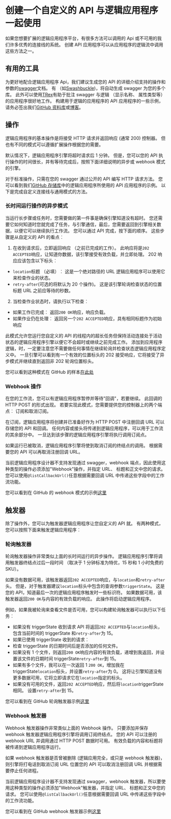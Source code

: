 <properties 
    pageTitle="为逻辑应用程序创建一个 API" 
    description="创建一个自定义的 API 与逻辑应用程序一起使用" 
    authors="jeffhollan" 
    manager="dwrede" 
    editor="" 
    services="logic-apps" 
    documentationCenter=""/>

<tags
    ms.service="logic-apps"
    ms.workload="integration"
    ms.tgt_pltfrm="na"
    ms.devlang="na" 
    ms.topic="article"
    ms.date="10/18/2016"
    ms.author="jehollan"/>
    
# <a name="creating-a-custom-api-to-use-with-logic-apps"></a>创建一个自定义的 API 与逻辑应用程序一起使用

如果您想要扩展的逻辑应用程序平台，有很多方法可以调用的 Api 或不可用的我们许多优秀的连接线的系统。  创建 API 应用程序可以从应用程序的逻辑流中调用这些方法之一。

## <a name="helpful-tools"></a>有用的工具

为更好地配合逻辑应用程序 Api，我们建议生成您的 API 的详细介绍支持的操作和参数的[swagger](http://swagger.io)文档。  有 （如[Swashbuckle](https://github.com/domaindrivendev/Swashbuckle))，将自动生成 swagger 为您的多个库。  此外可以使用[TRex](https://github.com/nihaue/TRex)有助于批注 swagger 与逻辑 （显示名称、 属性类型等） 的应用程序很好地工作。  构建用于逻辑的应用程序的 API 应用程序的一些示例，请务必签出我们[GitHub 资料库](http://github.com/logicappsio)或[博客](http://aka.ms/logicappsblog)。

## <a name="actions"></a>操作

逻辑应用程序的基本操作是将接受 HTTP 请求并返回响应 (通常 200) 控制器。  但也有不同的模式可以遵循扩展操作根据您的需要。

默认情况下，逻辑应用程序引擎将超时请求后 1 分钟。  但是，您可以您的 API 执行操作的时间很长，并有等待完成后，按照下面详细说明的异步或 webhook 模式的引擎。

对于标准操作，只需在您的 swagger 通过公开的 API 编写 HTTP 请求方法。  您可以看到我们[GitHub 存储库](https://github.com/logicappsio)中的逻辑应用程序所使用的 API 应用程序的示例。  以下是完成自定义连接线与通用模式的方法。

### <a name="long-running-actions---async-pattern"></a>长时间运行操作的异步模式

当运行长步骤或任务时，您需要做的第一件事是确保引擎知道没有超时。 您还需要它如何知道时您就完成了任务，与引擎通信，最后，您需要返回到引擎相关数据，以便它可以继续执行工作流。 您可以通过 API 完成，按下面的顺序。 这些步骤是从自定义的 API 的看点︰

1. 在收到请求后，立即返回响应 （之前已完成的工作）。 此响应将是`202 ACCEPTED`响应，让知道你数据，该引擎接受有效负载，并立即处理。 202 响应应该包含以下标头︰ 
 * `location`标题 （必填）︰ 这是一个绝对路径的 URL 逻辑应用程序可以使用它来检查作业的状态。
 * `retry-after`(可选的将默认为 20 个操作)。 这是该引擎轮询检查状态的位置标题 URL 之前应等待的秒数。

2. 当检查作业状态时，请执行以下检查︰ 
 * 如果工作已完成︰ 返回`200 OK`响应，响应负载。
 * 如果作业仍在处理︰ 返回另一个`202 ACCEPTED`响应，具有相同标题作为初始响应

此模式允许您运行您自定义的 API 的线程内的超长任务但保持活动连接处于活动状态的逻辑应用程序引擎以便它不会超时或继续之前完成工作。 添加到应用程序逻辑，时，一定要注意您不需要做任何事情在继续轮询并检查状态逻辑应用程序定义中。 一旦引擎可以看到有一个有效的位置标头的 202 接受响应，它将接受了异步模式并继续直到返回非 202 轮询位置标头。

您可以看到这种模式在 GitHub 的样本[在此处](https://github.com/jeffhollan/LogicAppsAsyncResponseSample)

### <a name="webhook-actions"></a>Webhook 操作

在您的工作流，您可以有逻辑应用程序暂停并等待"回调"，若要继续。  此回调的 HTTP POST 的形式出现。  若要实现此模式，您需要提供您的控制器上的两个端点︰ 订阅和取消订阅。

在订阅，逻辑应用程序将创建并已准备好作为 HTTP POST 中注册回调 URL 可以存储您的 API 和回调。  任何内容或接头将传递到逻辑应用程序，可以用于工作流的其余部分中。  一旦达到该步骤的逻辑应用程序引擎将执行调用订阅点。

如果运行已被取消，逻辑应用程序引擎将使到取消订阅的终结点的调用。  根据需要您的 API 可以再取消注册回调 URL。

当前逻辑应用程序设计器不支持发现通过 swagger，webhook 端点，因此使用这种类型的操作必须添加"Webhook"操作，并指定 URL、 标题和正文中您的请求。  您可以使用`@listCallbackUrl()`任意根据需要回调 URL 中传递这些字段中的工作流功能。

您可以看到在 GitHub 的 webhook 模式的示例[这里](https://github.com/jeffhollan/LogicAppTriggersExample/blob/master/LogicAppTriggers/Controllers/WebhookTriggerController.cs)

## <a name="triggers"></a>触发器

除了操作外，您可以为触发器逻辑应用程序让您自定义的 API 就。  有两种模式，您可以按照下面来触发逻辑应用程序︰

### <a name="polling-triggers"></a>轮询触发器

轮询触发器操作非常类似上面的长时间运行的异步操作。  逻辑应用程序引擎将调用触发器终结点过后一段时间 （取决于 1 分钟标准为特优，15 秒和 1 小时免费的 SKU）。

如果没有数据可用，该触发器返回`202 ACCEPTED`响应，与`location`和`retry-after`头。  但是，对于触发器建议`location`标头中包含的查询参数`triggerState`。  这是您的 API，知道最后一次的逻辑应用程序触发时一些标识符。  如果数据可用，该触发器返回`200 OK`与内容的有效负载的响应。  此操作将启动逻辑应用程序。

例如，如果我被轮询来查看文件是否可用，您可以构建轮询触发器可以执行以下任务︰

* 如果没有 triggerState 收到请求 API 将返回`202 ACCEPTED`与`location`标头，包含当前时间的 triggerState 和`retry-after`为 15。
* 如果已使用 triggerState 收到的请求︰
 * 检查 triggerState 的日期时间后是否添加的任何文件。 
  * 如果没有 1 个文件，则返回`200 OK`响应内容的有效负载，递增到我返回，并设置该文件的日期时间 triggerState`retry-after`到 15。
  * 如果有多个文件，我可以在一次返回 1 `200 OK`，增加我在 triggerState`location`标头，并设置`retry-after`为 0。  这将让引擎知道没有更多数据可用，它将立即请求它在`location`指定的标头。
  * 如果没有可用的文件，返回`202 ACCEPTED`响应，然后将`location`triggerState 相同。  设置`retry-after`到 15。

您可以看到在 GitHub 轮询触发器示例[这里](https://github.com/jeffhollan/LogicAppTriggersExample/tree/master/LogicAppTriggers)

### <a name="webhook-triggers"></a>Webhook 触发器

Webhook 触发器操作非常类似上面的 Webhook 操作。  只要添加并保存 webhook 触发器逻辑应用程序引擎将调用订阅终结点。  您的 API 可以注册的 webhook URL 并调用通过 HTTP POST 数据时可用。  有效负载的内容和标题将被传递到逻辑应用程序运行。

如果 webhook 触发器是否曾被删除 (逻辑应用完全，或只是 webhook 触发器)，则引擎将打电话到取消订阅 URL 位置您的 API 可以取消注册回调 URL 并根据需要停止任何进程。

当前逻辑应用程序设计器不支持发现通过 swagger，webhook 触发器，所以要使用这种类型的操作必须添加"Webhook"触发器，并指定 URL、 标题和正文中您的请求。  您可以使用`@listCallbackUrl()`任意根据需要回调 URL 中传递这些字段中的工作流功能。

您可以看到在 GitHub webhook 触发器示例[这里](https://github.com/jeffhollan/LogicAppTriggersExample/tree/master/LogicAppTriggers)